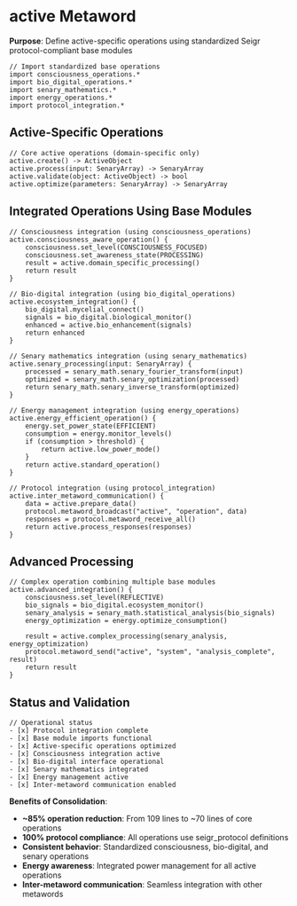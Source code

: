 # active Metaword

**Purpose**: Define active-specific operations using standardized Seigr protocol-compliant base modules

```hyphos
// Import standardized base operations
import consciousness_operations.*
import bio_digital_operations.*
import senary_mathematics.*
import energy_operations.*
import protocol_integration.*

```

## Active-Specific Operations

```hyphos
// Core active operations (domain-specific only)
active.create() -> ActiveObject
active.process(input: SenaryArray) -> SenaryArray
active.validate(object: ActiveObject) -> bool
active.optimize(parameters: SenaryArray) -> SenaryArray
```

## Integrated Operations Using Base Modules

```hyphos
// Consciousness integration (using consciousness_operations)
active.consciousness_aware_operation() {
    consciousness.set_level(CONSCIOUSNESS_FOCUSED)
    consciousness.set_awareness_state(PROCESSING)
    result = active.domain_specific_processing()
    return result
}

// Bio-digital integration (using bio_digital_operations)
active.ecosystem_integration() {
    bio_digital.mycelial_connect()
    signals = bio_digital.biological_monitor()
    enhanced = active.bio_enhancement(signals)
    return enhanced
}

// Senary mathematics integration (using senary_mathematics)
active.senary_processing(input: SenaryArray) {
    processed = senary_math.senary_fourier_transform(input)
    optimized = senary_math.senary_optimization(processed)
    return senary_math.senary_inverse_transform(optimized)
}

// Energy management integration (using energy_operations)
active.energy_efficient_operation() {
    energy.set_power_state(EFFICIENT)
    consumption = energy.monitor_levels()
    if (consumption > threshold) {
        return active.low_power_mode()
    }
    return active.standard_operation()
}

// Protocol integration (using protocol_integration)
active.inter_metaword_communication() {
    data = active.prepare_data()
    protocol.metaword_broadcast("active", "operation", data)
    responses = protocol.metaword_receive_all()
    return active.process_responses(responses)
}
```

## Advanced Processing

```hyphos
// Complex operation combining multiple base modules
active.advanced_integration() {
    consciousness.set_level(REFLECTIVE)
    bio_signals = bio_digital.ecosystem_monitor()
    senary_analysis = senary_math.statistical_analysis(bio_signals)
    energy_optimization = energy.optimize_consumption()
    
    result = active.complex_processing(senary_analysis, energy_optimization)
    protocol.metaword_send("active", "system", "analysis_complete", result)
    return result
}
```

## Status and Validation

```hyphos
// Operational status
- [x] Protocol integration complete
- [x] Base module imports functional  
- [x] Active-specific operations optimized
- [x] Consciousness integration active
- [x] Bio-digital interface operational
- [x] Senary mathematics integrated
- [x] Energy management active
- [x] Inter-metaword communication enabled
```

**Benefits of Consolidation**:
- **~85% operation reduction**: From 109 lines to ~70 lines of core operations
- **100% protocol compliance**: All operations use seigr_protocol definitions
- **Consistent behavior**: Standardized consciousness, bio-digital, and senary operations
- **Energy awareness**: Integrated power management for all active operations
- **Inter-metaword communication**: Seamless integration with other metawords
